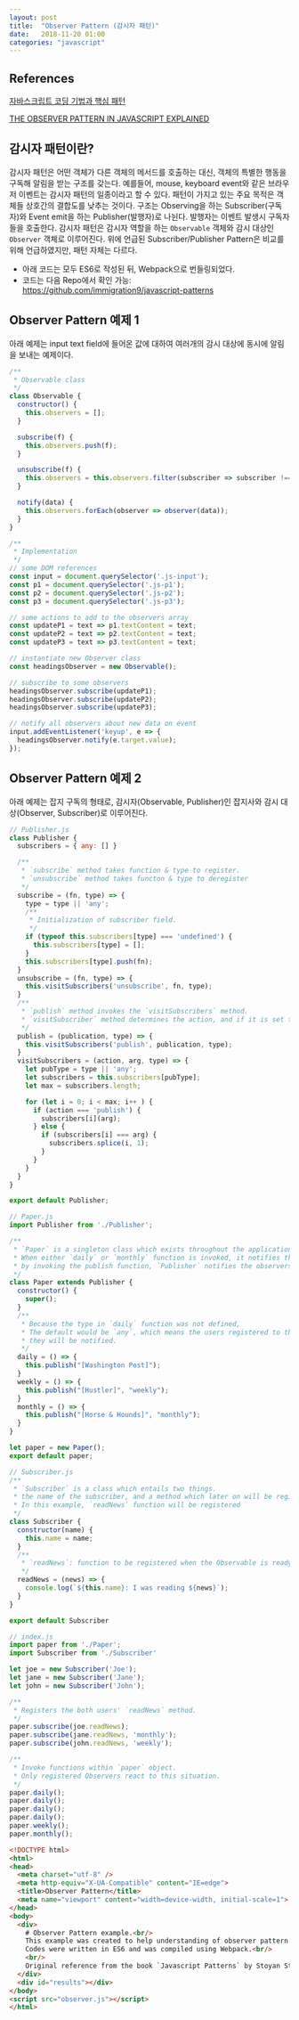 ```yaml
---
layout: post
title:  "Observer Pattern (감시자 패턴)"
date:   2018-11-20 01:00
categories: "javascript"
---
```

## References
[자바스크립트 코딩 기법과 핵심 패턴][reference-01]

[THE OBSERVER PATTERN IN JAVASCRIPT EXPLAINED][reference-02]


## 감시자 패턴이란?
감시자 패턴은 어떤 객체가 다른 객체의 메서드를 호출하는 대신, 객체의 특별한 행동을 구독해 알림을 받는 구조를 갖는다. 예를들어, mouse, keyboard event와 같은 브라우저 이벤트는 감시자 패턴의 일종이라고 할 수 있다. 패턴이 가지고 있는 주요 목적은 객체들 상호간의 결합도를 낮추는 것이다.
구조는 Observing을 하는 Subscriber(구독자)와 Event emit을 하는 Publisher(발행자)로 나뉜다. 발행자는 이벤트 발생시 구독자들을 호출한다.
감시자 패턴은 감시자 역할을 하는 `Observable` 객체와 감시 대상인 `Observer` 객체로 이루어진다. 위에 언급된 Subscriber/Publisher Pattern은 비교를 위해 언급하였지만, 패턴 자체는 다르다. 

* 아래 코드는 모두 ES6로 작성된 뒤, Webpack으로 번들링되었다. 
* 코드는 다음 Repo에서 확인 가능: https://github.com/immigration9/javascript-patterns

## Observer Pattern 예제 1
아래 예제는 input text field에 들어온 값에 대하여 여러개의 감시 대상에 동시에 알림을 보내는 예제이다.

```javascript
/**
 * Observable class
 */
class Observable {
  constructor() {
    this.observers = [];
  }

  subscribe(f) {
    this.observers.push(f);
  }

  unsubscribe(f) {
    this.observers = this.observers.filter(subscriber => subscriber !== f);
  }

  notify(data) {
    this.observers.forEach(observer => observer(data));
  }
}

/**
 * Implementation
 */
// some DOM references
const input = document.querySelector('.js-input');
const p1 = document.querySelector('.js-p1');
const p2 = document.querySelector('.js-p2');
const p3 = document.querySelector('.js-p3');

// some actions to add to the observers array
const updateP1 = text => p1.textContent = text;
const updateP2 = text => p2.textContent = text;
const updateP3 = text => p3.textContent = text;

// instantiate new Observer class
const headingsObserver = new Observable();

// subscribe to some observers
headingsObserver.subscribe(updateP1);
headingsObserver.subscribe(updateP2);
headingsObserver.subscribe(updateP3);

// notify all observers about new data on event
input.addEventListener('keyup', e => {
  headingsObserver.notify(e.target.value);
});

```

## Observer Pattern 예제 2
아래 예제는 잡지 구독의 형태로, 감시자(Observable, Publisher)인 잡지사와 감시 대상(Observer, Subscriber)로 이루어진다. 

```javascript
// Publisher.js
class Publisher {
  subscribers = { any: [] }

  /**
   * `subscribe` method takes function & type to register.
   * `unsubscribe` method takes functon & type to deregister
   */
  subscribe = (fn, type) => {
    type = type || 'any';
    /**
     * Initialization of subscriber field.
     */
    if (typeof this.subscribers[type] === 'undefined') {
      this.subscribers[type] = [];
    }
    this.subscribers[type].push(fn);
  }
  unsubscribe = (fn, type) => {
    this.visitSubscribers('unsubscribe', fn, type);
  }
  /**
   * `publish` method invokes the `visitSubscribers` method.
   * `visitSubscriber` method determines the action, and if it is set to 'publish', the trigger the functions registered as observers.
   */
  publish = (publication, type) => {
    this.visitSubscribers('publish', publication, type);
  }
  visitSubscribers = (action, arg, type) => {
    let pubType = type || 'any';
    let subscribers = this.subscribers[pubType];
    let max = subscribers.length;

    for (let i = 0; i < max; i++ ) {
      if (action === 'publish') {
        subscribers[i](arg);
      } else {
        if (subscribers[i] === arg) {
          subscribers.splice(i, 1);
        }
      }
    }
  }
}

export default Publisher;
```

```javascript
// Paper.js
import Publisher from './Publisher';

/**
 * `Paper` is a singleton class which exists throughout the application.
 * When either `daily` or `monthly` function is invoked, it notifies the `Publisher`.
 * by invoking the publish function, `Publisher` notifies the observers within the scope.
 */
class Paper extends Publisher {
  constructor() {
    super();
  }
  /**
   * Because the type in `daily` function was not defined,
   * The default would be `any`, which means the users registered to the default category,
   * they will be notified.
   */
  daily = () => {
    this.publish("[Washington Post]");
  }
  weekly = () => {
    this.publish("[Hustler]", "weekly");
  }
  monthly = () => {
    this.publish("[Horse & Hounds]", "monthly");
  }
}

let paper = new Paper();
export default paper;
```

```javascript
// Subscriber.js
/**
 * `Subscriber` is a class which entails two things.
 * the name of the subscriber, and a method which later on will be registered to the Observable.
 * In this example, `readNews` function will be registered
 */
class Subscriber {
  constructor(name) {
    this.name = name;
  }
  /**
   * `readNews`: function to be registered when the Observable is ready
   */
  readNews = (news) => {
    console.log(`${this.name}: I was reading ${news}`);
  }
}

export default Subscriber
```

```javascript
// index.js
import paper from './Paper';
import Subscriber from './Subscriber'

let joe = new Subscriber('Joe');
let jane = new Subscriber('Jane');
let john = new Subscriber('John');

/**
 * Registers the both users' `readNews` method.
 */
paper.subscribe(joe.readNews);
paper.subscribe(jane.readNews, 'monthly');
paper.subscribe(john.readNews, 'weekly');

/**
 * Invoke functions within `paper` object.
 * Only registered Observers react to this situation.
 */
paper.daily();
paper.daily();
paper.daily();
paper.daily();
paper.weekly();
paper.monthly();
```

```html
<!DOCTYPE html>
<html>
<head>
  <meta charset="utf-8" />
  <meta http-equiv="X-UA-Compatible" content="IE=edge">
  <title>Observer Pattern</title>
  <meta name="viewport" content="width=device-width, initial-scale=1">
</head>
<body>
  <div>
    # Observer Pattern example.<br/>
    This example was created to help understanding of observer pattern.<br/>
    Codes were written in ES6 and was compiled using Webpack.<br/>
    <br/>
    Original reference from the book `Javascript Patterns` by Stoyan Stefanov.<br/><br/>
  </div>
  <div id="results"></div>
</body>
<script src="observer.js"></script>
</html>
```

[reference-01]:https://book.naver.com/bookdb/book_detail.nhn?bid=6763510
[reference-02]:https://pawelgrzybek.com/the-observer-pattern-in-javascript-explained/